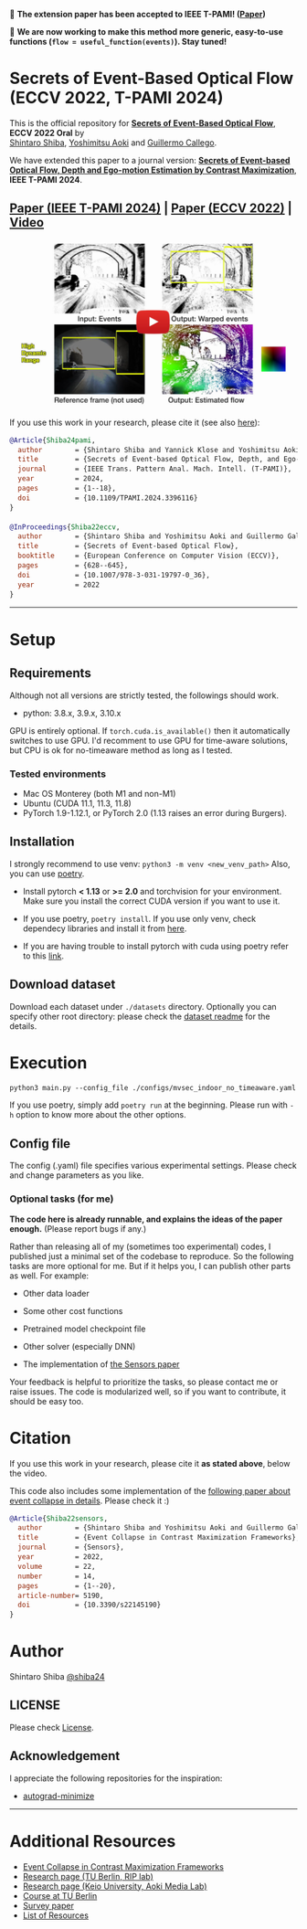 👀 **The extension paper has been accepted to IEEE T-PAMI! ([Paper](https://ieeexplore.ieee.org/document/10517639))**

👀 **We are now working to make this method more generic, easy-to-use functions (`flow = useful_function(events)`). Stay tuned!**

# Secrets of Event-Based Optical Flow (ECCV 2022, T-PAMI 2024)

This is the official repository for [**Secrets of Event-Based Optical Flow**](https://arxiv.org/abs/2207.10022), **ECCV 2022 Oral** by  
[Shintaro Shiba](http://shibashintaro.com/), [Yoshimitsu Aoki](https://aoki-medialab.jp/aokiyoshimitsu-en/) and [Guillermo Callego](https://sites.google.com/view/guillermogallego).

We have extended this paper to a journal version: [**Secrets of Event-based Optical Flow, Depth and Ego-motion Estimation by Contrast Maximization**](https://ieeexplore.ieee.org/document/10517639), **IEEE T-PAMI 2024**.

 <!-- - [Paper]() 
[[Video](https://youtu.be/nUb2ZRPdbWk)] [[PDF](https://link.springer.com/chapter/10.1007/978-3-031-19797-0_36)]
 [[arXiv](https://arxiv.org/pdf/2207.10022)]
 -->

<h2 align="left">
  
[Paper (IEEE T-PAMI 2024)](https://ieeexplore.ieee.org/document/10517639) | [Paper (ECCV 2022)](https://arxiv.org/pdf/2207.10022) | [Video](https://youtu.be/nUb2ZRPdbWk)
</h2>

[![Secrets of Event-Based Optical Flow](docs/img/secretsevflow_eccv22.jpg)](https://youtu.be/nUb2ZRPdbWk)


If you use this work in your research, please cite it (see also [here](#citation)):

```bibtex
@Article{Shiba24pami,
  author        = {Shintaro Shiba and Yannick Klose and Yoshimitsu Aoki and Guillermo Gallego},
  title         = {Secrets of Event-based Optical Flow, Depth, and Ego-Motion by Contrast Maximization},
  journal       = {IEEE Trans. Pattern Anal. Mach. Intell. (T-PAMI)},
  year          = 2024,
  pages         = {1--18},
  doi           = {10.1109/TPAMI.2024.3396116}
}

@InProceedings{Shiba22eccv,
  author        = {Shintaro Shiba and Yoshimitsu Aoki and Guillermo Gallego},
  title         = {Secrets of Event-based Optical Flow},
  booktitle     = {European Conference on Computer Vision (ECCV)},
  pages         = {628--645},
  doi           = {10.1007/978-3-031-19797-0_36},
  year          = 2022
}
```

-------
# Setup

## Requirements

Although not all versions are strictly tested, the followings should work.

- python: 3.8.x, 3.9.x, 3.10.x

GPU is entirely optional.
If `torch.cuda.is_available()` then it automatically switches to use GPU.
I'd recomment to use GPU for time-aware solutions, but CPU is ok for no-timeaware method as long as I tested.

### Tested environments

- Mac OS Monterey (both M1 and non-M1)
- Ubuntu (CUDA 11.1, 11.3, 11.8)
- PyTorch 1.9-1.12.1, or PyTorch 2.0 (1.13 raises an error during Burgers).

## Installation

I strongly recommend to use venv: `python3 -m venv <new_venv_path>`
Also, you can use [poetry]().

- Install pytorch **< 1.13** or **>= 2.0** and torchvision for your environment. Make sure you install the correct CUDA version if you want to use it.

- If you use poetry, `poetry install`. If you use only venv, check dependecy libraries and install it from [here](./pyproject.toml).

- If you are having trouble to install pytorch with cuda using poetry refer to this [link](https://github.com/python-poetry/poetry/issues/6409). 

## Download dataset

Download each dataset under `./datasets` directory.
Optionally you can specify other root directory:
please check the [dataset readme](./datasets/README.md) for the details.

# Execution

```shell
python3 main.py --config_file ./configs/mvsec_indoor_no_timeaware.yaml
```

If you use poetry, simply add `poetry run` at the beginning.
Please run with `-h` option to know more about the other options.

## Config file

The config (.yaml) file specifies various experimental settings.
Please check and change parameters as you like.

### Optional tasks (for me)

**The code here is already runnable, and explains the ideas of the paper enough.** (Please report bugs if any.)

Rather than releasing all of my (sometimes too experimental) codes,
I published just a minimal set of the codebase to reproduce.
So the following tasks are more optional for me.
But if it helps you, I can publish other parts as well. For example:

 - Other data loader

 - Some other cost functions

 - Pretrained model checkpoint file

 - Other solver (especially DNN)

 - The implementation of [the Sensors paper]((https://www.mdpi.com/1424-8220/22/14/5190))

Your feedback is helpful to prioritize the tasks, so please contact me or raise issues.
The code is modularized well, so if you want to contribute, it should be easy too.

# Citation

If you use this work in your research, please cite it **as stated above**, below the video.

This code also includes some implementation of the [following paper about event collapse in details](https://www.mdpi.com/1424-8220/22/14/5190).
Please check it :)

```bibtex
@Article{Shiba22sensors,
  author        = {Shintaro Shiba and Yoshimitsu Aoki and Guillermo Gallego},
  title         = {Event Collapse in Contrast Maximization Frameworks},
  journal       = {Sensors},
  year          = 2022,
  volume        = 22,
  number        = 14,
  pages         = {1--20},
  article-number= 5190,
  doi           = {10.3390/s22145190}
}
```

# Author

Shintaro Shiba [@shiba24](https://github.com/shiba24)

## LICENSE

Please check [License](./LICENSE).

## Acknowledgement

I appreciate the following repositories for the inspiration:

- [autograd-minimize](https://github.com/brunorigal/autograd-minimize)

-------
# Additional Resources

* [Event Collapse in Contrast Maximization Frameworks](https://github.com/tub-rip/event_collapse)
* [Research page (TU Berlin, RIP lab)](https://sites.google.com/view/guillermogallego/research/event-based-vision)
* [Research page (Keio University, Aoki Media Lab)](https://aoki-medialab.jp/home-en/)
* [Course at TU Berlin](https://sites.google.com/view/guillermogallego/teaching/event-based-robot-vision)
* [Survey paper](http://rpg.ifi.uzh.ch/docs/EventVisionSurvey.pdf)
* [List of Resources](https://github.com/uzh-rpg/event-based_vision_resources)
